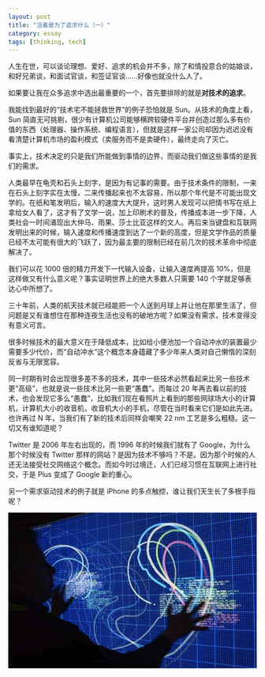 ```yaml
---
layout: post
title: "活着是为了追求什么（一）"
category: essay
tags: [thinking, tech]
---
```



人生在世，可以谈论理想、爱好、追求的机会并不多，除了和情投意合的姑娘谈，和好兄弟谈，和面试官谈，和签证官谈……好像也就没什么人了。


如果要让我在众多追求中选出最重要的一个，首先要排除的就是**对技术的追求**。


我能找到最好的“技术宅不能拯救世界”的例子恐怕就是 Sun。从技术的角度上看，Sun 简直无可挑剔，很少有计算机公司能够横跨软硬件平台并创造过那么多有价值的东西（处理器、操作系统、编程语言），但就是这样一家公司却因为迟迟没有看清楚计算机市场的盈利模式（卖服务而不是卖硬件），最终走向了灭亡。


事实上，技术决定的只是我们所能做到事情的边界，而驱动我们做这些事情的是我们的需求。


人类最早在龟壳和石头上刻字，是因为有记事的需要。由于技术条件的限制，一来在石头上刻字实在太慢，二来传播起来也不太容易，所以那个年代是不可能出现文学的。在纸和笔发明后，输入的速度大大提升，这时男人发现可以把情书写在纸上拿给女人看了，这才有了文学一说，加上印刷术的普及，传播成本进一步下降，人类社会一时间涌现出大仲马、雨果、莎士比亚这样的文人。再后来当键盘和互联网发明出来的时候，输入速度和传播速度到达了一个新的高度，但是文学作品的质量已经不太可能有很大的飞跃了，因为最主要的限制已经在前几次的技术革命中彻底解决了。


我们可以花 1000 倍的精力开发下一代输入设备，让输入速度再提高 10%，但是这样做又有什么意义呢？事实证明世界上的绝大多数人只需要 140 个字就足够表达心中所想了。


三十年前，人类的航天技术就已经能把一个人送到月球上并让他在那里生活了，但问题是又有谁想住在那种连夜生活也没有的破地方呢？如果没有需求，技术变得没有意义可言。


很多时候技术的最大意义在于降低成本，比如给小便池加一个自动冲水的装置最少需要多少代价，而“自动冲水”这个概念本身蕴藏了多少年来人类对自己懒惰的深刻反省与无限宽容。


同一时期有时会出现很多差不多的技术，其中一些技术必然看起来比另一些技术更“高级”，也就是说一些技术比另一些更“愚蠢”。而每过 20 年再去看以前的技术，也会发现它多么“愚蠢”，比如我们现在看照片上看到的那些网球场大小的计算机，计算机大小的收音机，收音机大小的手机，尽管在当时看来它们是如此先进。也许再过 N 年，当我们有了新的技术后同样会嘲笑 22 nm 工艺是多么粗糙。这一切又有谁知道呢？


Twitter 是 2006 年左右出现的，而 1996 年的时候我们就有了 Google，为什么那个时候没有 Twitter 那样的网站？是因为技术不够吗？不是。因为那个时候的人还无法接受社交网络这个概念。而如今时过境迁，人们已经习惯在互联网上进行社交，于是 Plus 变成了 Google 新的重心。


另一个需求驱动技术的例子就是 iPhone 的多点触控，谁让我们天生长了多根手指呢？


![](/images/touch.jpg)




